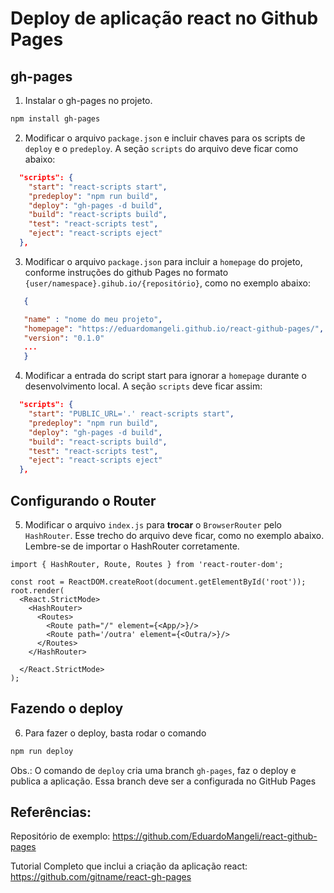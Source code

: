 # Deploy de aplicação react no Github Pages

## gh-pages
1. Instalar o gh-pages no projeto. 
  ```bash
npm install gh-pages
```
2. Modificar o arquivo `package.json` e incluir chaves para os scripts de `deploy` e o `predeploy`. A seção `scripts` do arquivo deve ficar como abaixo:
```JSON
  "scripts": {
    "start": "react-scripts start",
    "predeploy": "npm run build", 
    "deploy": "gh-pages -d build", 
    "build": "react-scripts build",
    "test": "react-scripts test",
    "eject": "react-scripts eject"
  },
```
3. Modificar o arquivo `package.json` para incluir a `homepage` do projeto, conforme instruções do github Pages no formato `{user/namespace}.gihub.io/{repositório}`, como no exemplo abaixo:
```JSON
   {

   "name" : "nome do meu projeto",
   "homepage": "https://eduardomangeli.github.io/react-github-pages/",
   "version": "0.1.0"
   ...
   }
 ```
4. Modificar a entrada do script start para ignorar a `homepage` durante o desenvolvimento local. A seção `scripts` deve ficar assim:
```JSON
  "scripts": {
    "start": "PUBLIC_URL='.' react-scripts start",
    "predeploy": "npm run build", 
    "deploy": "gh-pages -d build", 
    "build": "react-scripts build",
    "test": "react-scripts test",
    "eject": "react-scripts eject"
  },
```
## Configurando o Router
5. Modificar o arquivo `index.js` para **trocar** o `BrowserRouter` pelo `HashRouter`. Esse trecho do arquivo deve ficar, como no exemplo abaixo. Lembre-se de importar o HashRouter corretamente.
```JSX
import { HashRouter, Route, Routes } from 'react-router-dom';

const root = ReactDOM.createRoot(document.getElementById('root'));
root.render(
  <React.StrictMode>
    <HashRouter>
      <Routes>
        <Route path="/" element={<App/>}/>
        <Route path='/outra' element={<Outra/>}/>
      </Routes>
    </HashRouter>
    
  </React.StrictMode>
);

```

## Fazendo o deploy
6. Para fazer o deploy, basta rodar o comando
```bash
npm run deploy
```
Obs.: O comando de `deploy` cria uma branch `gh-pages`, faz o deploy e publica a aplicação. Essa branch deve ser a configurada no GitHub Pages

## Referências:
Repositório de exemplo: 
https://github.com/EduardoMangeli/react-github-pages

Tutorial Completo que inclui a criação da aplicação react:
https://github.com/gitname/react-gh-pages
